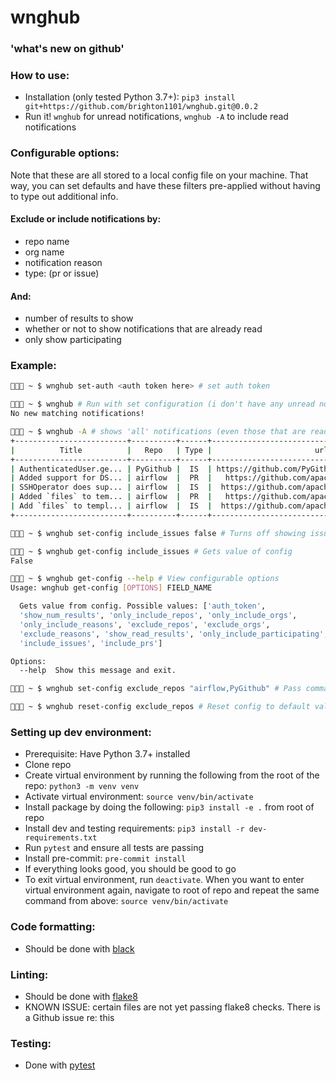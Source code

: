 # wnghub

### 'what's new on github'

### How to use:
- Installation (only tested Python 3.7+): `pip3 install git+https://github.com/brighton1101/wnghub.git@0.0.2`
- Run it! `wnghub` for unread notifications, `wnghub -A` to include read notifications

### Configurable options:
Note that these are all stored to a local config file on your machine. That way, you can set defaults and have these filters pre-applied without having to type out additional info.

#### Exclude or include notifications by:
- repo name
- org name
- notification reason
- type: (pr or issue)

#### And:
- number of results to show
- whether or not to show notifications that are already read
- only show participating

### Example:
```sh
🌴🌴🌴 ~ $ wnghub set-auth <auth token here> # set auth token

🌴🌴🌴 ~ $ wnghub # Run with set configuration (i don't have any unread notifications...)
No new matching notifications!

🌴🌴🌴 ~ $ wnghub -A # shows 'all' notifications (even those that are read)
+-------------------------+----------+------+--------------------------------------------------+
|          Title          |   Repo   | Type |                       url                        |
+-------------------------+----------+------+--------------------------------------------------+
| AuthenticatedUser.ge... | PyGithub |  IS  | https://github.com/PyGithub/PyGithub/issues/1671 |
| Added support for DS... | airflow  |  PR  |   https://github.com/apache/airflow/pull/12467   |
| SSHOperator does sup... | airflow  |  IS  |  https://github.com/apache/airflow/issues/12318  |
| Added `files` to tem... | airflow  |  PR  |   https://github.com/apache/airflow/pull/12435   |
| Add `files` to templ... | airflow  |  IS  |  https://github.com/apache/airflow/issues/12028  |
+-------------------------+----------+------+--------------------------------------------------+

🌴🌴🌴 ~ $ wnghub set-config include_issues false # Turns off showing issues

🌴🌴🌴 ~ $ wnghub get-config include_issues # Gets value of config
False

🌴🌴🌴 ~ $ wnghub get-config --help # View configurable options
Usage: wnghub get-config [OPTIONS] FIELD_NAME

  Gets value from config. Possible values: ['auth_token',
  'show_num_results', 'only_include_repos', 'only_include_orgs',
  'only_include_reasons', 'exclude_repos', 'exclude_orgs',
  'exclude_reasons', 'show_read_results', 'only_include_participating',
  'include_issues', 'include_prs']

Options:
  --help  Show this message and exit.

🌴🌴🌴 ~ $ wnghub set-config exclude_repos "airflow,PyGithub" # Pass comma separated values for lists

🌴🌴🌴 ~ $ wnghub reset-config exclude_repos # Reset config to default value
```

### Setting up dev environment:
- Prerequisite: Have Python 3.7+ installed
- Clone repo
- Create virtual environment by running the following from the root of the repo: `python3 -m venv venv`
- Activate virtual environment: `source venv/bin/activate`
- Install package by doing the following: `pip3 install -e .` from root of repo
- Install dev and testing requirements: `pip3 install -r dev-requirements.txt`
- Run `pytest` and ensure all tests are passing
- Install pre-commit: `pre-commit install`
- If everything looks good, you should be good to go
- To exit virtual environment, run `deactivate`. When you want to enter virtual environment again, navigate to root of repo and repeat the same command from above: `source venv/bin/activate`

### Code formatting:
- Should be done with [black](https://github.com/psf/black)

### Linting:
- Should be done with [flake8](https://github.com/PyCQA/flake8)
- KNOWN ISSUE: certain files are not yet passing flake8 checks. There is a Github issue re: this

### Testing:
- Done with [pytest](https://docs.pytest.org/en/stable/)
